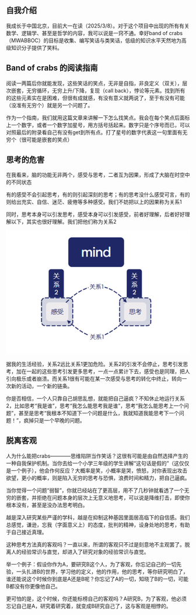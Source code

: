 ## 自我介绍
我成长于中国北京，目前大一在读（2025/3/8）。对于这个项目中出现的所有有关数学、逻辑学、甚至是哲学的内容，我可以说是一窍不通。幸好band of crabs（MWABBOC）的目标是收集、编写笑话与类笑话，低级的知识水平天然地为高级知识分子提供了笑料。
## Band of crabs 的阅读指南
阅读一两篇后你就能发现，这些笑话的笑点，无非是自指，非良定义（双关），层次嵌套，无穷循环，无穷上升/下降，复现（call back），悖论等元素。找到所有的这些元素实在是困难，但很有成就感，有没有意义就两说了，至于有没有可能（没准有无穷个）就是另一个问题了。

作为一个指南，我们就用这篇文章来讲解一下怎么找笑点。我会在每个笑点后面标上一个数字，或者一个数字加星号，用方括号括起来。数字只是个序号而已，可以对照最后的附录看自己有没有get到所有点。打了星号的数字代表这一句里面有无穷个（很可能是嵌套的笑点）
## 思考的危害
在我看来，脑的功能无非两个，感受与思考，二者互为因果，形成了大脑在时空中的不同状态

有的感受不会引起思考，有的则引起深刻的思考；有的思考没什么感受可言，有的则给出充实、自信、迷茫、疲倦等多种感受。我们不妨把以上的因果称为关系1

同时，思考本身可以引发思考，感受本身可以引发感受，前者好理解，后者好好理解以下，其实也很好理解。我们把他们称为关系2

![mind](https://github.com/zhuiyy/Me-with-a-big-big-band-of-crabs/blob/Laugh-Love-up-luck-truck-and-so-on/%E7%B1%BBGEB%E7%AC%91%E8%AF%9D/%E6%97%A5%E8%AE%B0%E6%9C%AC/mind.png)

据我的生活经验，关系2远比关系1更加危险。关系2的引发不会停止，思考引发思考，加在一起的这些思考引发更多思考，一点一点累计下去，感受也是同理，把人引向极乐或者崩溃。而关系1很有可能在某一次感受与思考的转化中终止，转向一次新的活动，一个新的链条。

你是否相信，一个人只靠自己胡思乱想，就能把自己逼疯？不知休止地运行关系2，比如思考“我是谁”，思考“我怎么能思考我是谁”，思考“我怎么能思考上一个问题”，甚至是思考“我根本不知道下一个问题是什么，我就知道我能思考下一个问题！”，疯掉只是一个早晚的问题。




## 脱离客观
人为什么能把crabs————思维陷阱当作笑话？这很有可能是由自然选择产生的一种自我保护机制。当你去给一个小学三年级的学生讲解“这句话是假的”（这仅仅是一个例子），他会作何反应？大概率是笑，小概率是哭，愤怒，对你表现出攻击欲望，更小的概率，则是陷入无穷的思考与恐惧，浪费时间和精力，把自己逼疯。

当你觉得一个问题“弱智”，你就已经站在了更高层，用不了几秒钟就看透了一个无穷的嵌套，并拒绝在问题本身的层次上无意义地思考，可以说是降维打击，即使你根本没有，甚至是没办法思考明白。

越是深入研究某些严谨的学科，越是在抑制这种基因里面居高临下的自信感。我们总感觉，谦逊，忘我（字面意义上）的态度，批判的精神，设身处地的思考，有助于自己接近真理。

这种思考方法真的客观吗？一直以来，所谓的客观只不过是刻意地不主观罢了。脱离人的经验常识与直觉，却进入了研究对象的经验常识与直觉。

举一个例子：假设你作为A，要研究B这个人，为了客观，你忘记自己的一切先验，一头扎进B的世界，学习他的定义，他的作用，他的思考，等你研究明白了，谁还能说这个时候你到底是A还是B呢？你忘记了A的一切，知晓了B的一切，可能B都没有你更像他自己。

更可怕的是，这个时候，你还能标榜自己的客观吗？A研究B，为了客观，他必须忘记自己是A，研究着研究着，就变成B研究自己了，这与客观是相悖的。

